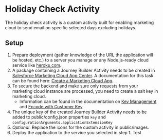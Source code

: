 # Holiday Check Activity

The holiday check activity is a custom activity built for enabling marketing cloud to send email on specific selected days excluding holidays.

## Setup

1. Prepare deployment (gather knowledge of the URL the application will be hosted, etc.) to a server you manage or any Node.js-ready cloud service like [heroku.com](https://www.heroku.com).
2. A package containing a Journey Builder Activity needs to be created in [Salesforce Marketing Cloud App Center](https://appcenter-auth.s1.marketingcloudapps.com). A documentation for this task can be found here: [Create a Marketing Cloud App](https://developer.salesforce.com/docs/atlas.en-us.noversion.mc-app-development.meta/mc-app-development/create-a-mc-app.htm).
3. To secure the backend and make sure only requests from your marketing cloud instance are processed, you need to create a salt key in marketing cloud.
    - Information can be found in the documentation on [Key Management](http://help.marketingcloud.com/en/documentation/marketing_cloud/administration/keymanagement/) and [Encode with Customer Key](https://developer.salesforce.com/docs/atlas.en-us.noversion.mc-app-development.meta/mc-app-development/encode-custom-activities-using-jwt-customer-key.htm).
4. The unique key of the created Journey Builder Activity needs to be added to public/config.json properties `key` and `configurationArguments.applicationExtensionKey`
5. _Optional_: Replace the icons for the custom activity in public/images.
6. Deploy the application to the service you selected in step 1. Test
